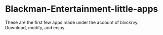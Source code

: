 # Blackman-Entertainment-little-apps

These are the first few apps made under the account of blvckrvy.
Download, modify, and enjoy.
